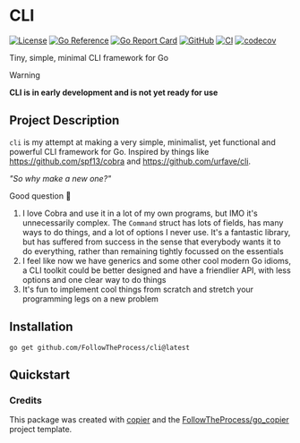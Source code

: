 # CLI

[![License](https://img.shields.io/github/license/FollowTheProcess/cli)](https://github.com/FollowTheProcess/cli)
[![Go Reference](https://pkg.go.dev/badge/github.com/FollowTheProcess/cli.svg)](https://pkg.go.dev/github.com/FollowTheProcess/cli)
[![Go Report Card](https://goreportcard.com/badge/github.com/FollowTheProcess/cli)](https://goreportcard.com/report/github.com/FollowTheProcess/cli)
[![GitHub](https://img.shields.io/github/v/release/FollowTheProcess/cli?logo=github&sort=semver)](https://github.com/FollowTheProcess/cli)
[![CI](https://github.com/FollowTheProcess/cli/workflows/CI/badge.svg)](https://github.com/FollowTheProcess/cli/actions?query=workflow%3ACI)
[![codecov](https://codecov.io/gh/FollowTheProcess/cli/branch/main/graph/badge.svg)](https://codecov.io/gh/FollowTheProcess/cli)

Tiny, simple, minimal CLI framework for Go

> [!WARNING]
> **CLI is in early development and is not yet ready for use**

## Project Description

`cli` is my attempt at making a very simple, minimalist, yet functional and powerful CLI framework for Go. Inspired by things like <https://github.com/spf13/cobra> and <https://github.com/urfave/cli>.

*"So why make a new one?"*

Good question 🤔

1) I love Cobra and use it in a lot of my own programs, but IMO it's unnecessarily complex. The `Command` struct has lots of fields, has many ways to do things, and a lot of options I never use. It's a fantastic library, but has suffered from success in the sense that everybody wants it to do everything, rather than remaining tightly focussed on the essentials
2) I feel like now we have generics and some other cool modern Go idioms, a CLI toolkit could be better designed and have a friendlier API, with less options and one clear way to do things
3) It's fun to implement cool things from scratch and stretch your programming legs on a new problem

## Installation

```shell
go get github.com/FollowTheProcess/cli@latest
```

## Quickstart

### Credits

This package was created with [copier] and the [FollowTheProcess/go_copier] project template.

[copier]: https://copier.readthedocs.io/en/stable/
[FollowTheProcess/go_copier]: https://github.com/FollowTheProcess/go_copier
